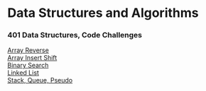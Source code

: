 # Data Structures and Algorithms

### 401 Data Structures, Code Challenges

[Array Reverse](java/arrayReverse/README.md)<br/>
[Array Insert Shift](java/arrayInsertShift/README.md)<br/>
[Binary Search](java/binarySearch/README.md)<br/>
[Linked List](java/datastructures/lib/src/main/java/codechallenges/linkedlist/README.md)<br/>
[Stack, Queue, Pseudo](java/stackQueuePseudo/README.md)<br/>

